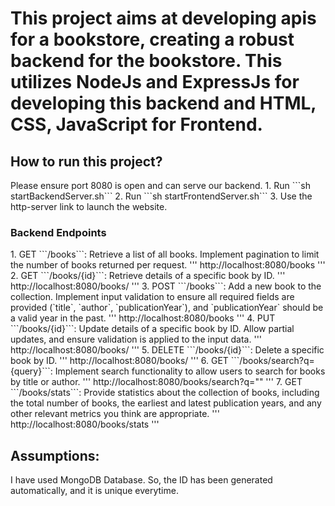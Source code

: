 <h1> This project aims at developing apis for a bookstore, creating a robust backend for the bookstore. This utilizes NodeJs and ExpressJs for developing this backend and HTML, CSS, JavaScript for Frontend.</h2>

<h2>How to run this project?</h2>
Please ensure port 8080 is open and can serve our backend. 
1. Run ```sh startBackendServer.sh```
2. Run ```sh startFrontendServer.sh```
3. Use the http-server link to launch the website.

<h3>Backend Endpoints</h3>
1. GET ```/books```: Retrieve a list of all books. Implement pagination to limit the number of books returned per request. 
'''
http://localhost:8080/books
'''
2. GET ```/books/{id}```: Retrieve details of a specific book by ID.
'''
http://localhost:8080/books/<ANY_ID>
'''
3. POST ```/books```: Add a new book to the collection. Implement input validation to ensure all required fields are provided (`title`, `author`, `publicationYear`), and `publicationYear` should be a valid year in the past.
'''
http://localhost:8080/books
'''
4. PUT ```/books/{id}```: Update details of a specific book by ID. Allow partial updates, and ensure validation is applied to the input data.
'''
http://localhost:8080/books/<ANY_ID>
'''
5. DELETE ```/books/{id}```: Delete a specific book by ID.
'''
http://localhost:8080/books/<ANY_ID>
'''
6. GET ```/books/search?q={query}```: Implement search functionality to allow users to search for books by title or author.
'''
http://localhost:8080/books/search?q="<Any_author_or_bookname>"
'''
7. GET ```/books/stats```: Provide statistics about the collection of books, including the total number of books, the earliest and latest publication years, and any other relevant metrics you think are appropriate.
'''
http://localhost:8080/books/stats
'''

<h2> Assumptions: </h2>
I have used MongoDB Database. So, the ID has been generated automatically, and it is unique everytime.